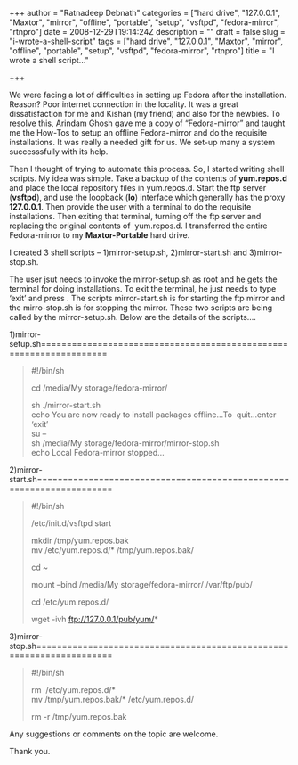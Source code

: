 +++
author = "Ratnadeep Debnath"
categories = ["hard drive", "127.0.0.1", "Maxtor", "mirror", "offline", "portable", "setup", "vsftpd", "fedora-mirror", "rtnpro"]
date = 2008-12-29T19:14:24Z
description = ""
draft = false
slug = "i-wrote-a-shell-script"
tags = ["hard drive", "127.0.0.1", "Maxtor", "mirror", "offline", "portable", "setup", "vsftpd", "fedora-mirror", "rtnpro"]
title = "I wrote a shell script..."

+++


We were facing a lot of difficulties in setting up Fedora after the installation. Reason? Poor internet connection in the locality. It was a great dissatisfaction for me and Kishan (my friend) and also for the newbies. To resolve this, Arindam Ghosh gave me a copy of “Fedora-mirror” and taught me the How-Tos to setup an offline Fedora-mirror and do the requisite installations. It was really a needed gift for us. We set-up many a system successsfully with its help.

Then I thought of trying to automate this process. So, I started writing shell scripts. My idea was simple. Take a backup of the contents of **yum.repos.d** and place the local repository files in yum.repos.d. Start the ftp server (**vsftpd**), and use the loopback (**lo**) interface which generally has the proxy **127.0.0.1**. Then provide the user with a terminal to do the requisite installations. Then exiting that terminal, turning off the ftp server and replacing the original contents of  yum.repos.d. I transferred the entire Fedora-mirror to my **Maxtor-Portable** hard drive.

I created 3 shell scripts – 1)mirror-setup.sh, 2)mirror-start.sh and 3)mirror-stop.sh.

The user jsut needs to invoke the mirror-setup.sh as root and he gets the terminal for doing installations. To exit the terminal, he just needs to type ‘exit’ and press <enter>. The scripts mirror-start.sh is for starting the ftp mirror and the mirro-stop.sh is for stopping the mirror. These two scripts are being called by the mirror-setup.sh. Below are the details of the scripts….

1)mirror-setup.sh===================================================================

> #!/bin/sh
> 
> cd /media/My storage/fedora-mirror/
> 
> sh ./mirror-start.sh  
>  echo You are now ready to install packages offline…To  quit…enter ‘exit’  
>  su –  
>  sh /media/My storage/fedora-mirror/mirror-stop.sh  
>  echo Local Fedora-mirror stopped…

2)mirror-start.sh=====================================================================

> #!/bin/sh
> 
> /etc/init.d/vsftpd start
> 
> mkdir /tmp/yum.repos.bak  
>  mv /etc/yum.repos.d/* /tmp/yum.repos.bak/
> 
> cd ~
> 
> mount –bind /media/My storage/fedora-mirror/ /var/ftp/pub/
> 
> cd /etc/yum.repos.d/
> 
> wget -ivh ftp://127.0.0.1/pub/yum/*

3)mirror-stop.sh=====================================================================

> #!/bin/sh
> 
> rm  /etc/yum.repos.d/*  
>  mv /tmp/yum.repos.bak/* /etc/yum.repos.d/
> 
> rm -r /tmp/yum.repos.bak

Any suggestions or comments on the topic are welcome.

Thank you.

